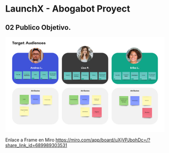 # LaunchX - Abogabot Proyect

## **02 Publico Objetivo.**

<img src="./attachments/Pasted image 20221027224559.png" alt="publicoObjetivo">

Enlace a Frame en Miro
https://miro.com/app/board/uXjVPJbohDc=/?share_link_id=689989303531